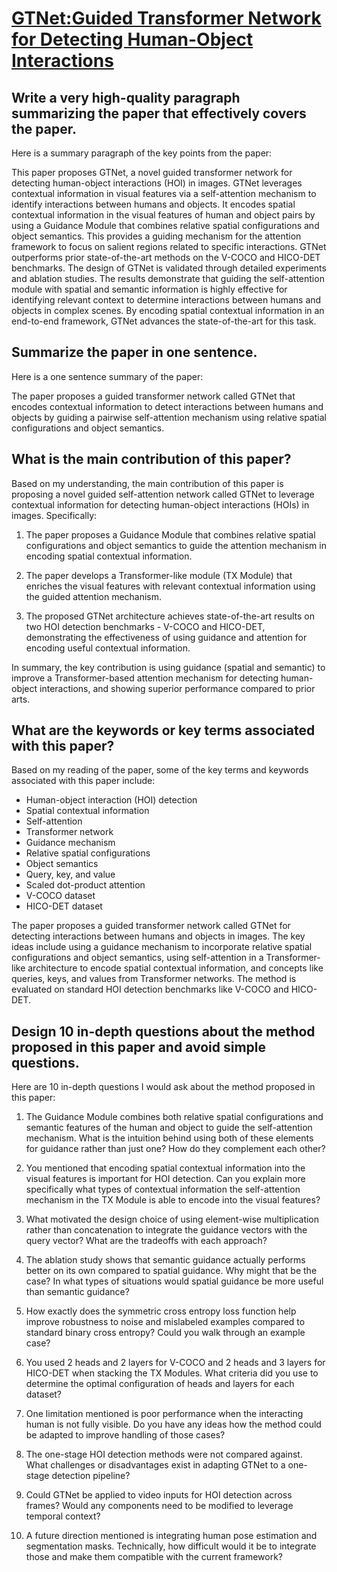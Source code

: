 # [GTNet:Guided Transformer Network for Detecting Human-Object Interactions](https://arxiv.org/abs/2108.00596)

## Write a very high-quality paragraph summarizing the paper that effectively covers the paper.

 Here is a summary paragraph of the key points from the paper:

This paper proposes GTNet, a novel guided transformer network for detecting human-object interactions (HOI) in images. GTNet leverages contextual information in visual features via a self-attention mechanism to identify interactions between humans and objects. It encodes spatial contextual information in the visual features of human and object pairs by using a Guidance Module that combines relative spatial configurations and object semantics. This provides a guiding mechanism for the attention framework to focus on salient regions related to specific interactions. GTNet outperforms prior state-of-the-art methods on the V-COCO and HICO-DET benchmarks. The design of GTNet is validated through detailed experiments and ablation studies. The results demonstrate that guiding the self-attention module with spatial and semantic information is highly effective for identifying relevant context to determine interactions between humans and objects in complex scenes. By encoding spatial contextual information in an end-to-end framework, GTNet advances the state-of-the-art for this task.


## Summarize the paper in one sentence.

 Here is a one sentence summary of the paper:

The paper proposes a guided transformer network called GTNet that encodes contextual information to detect interactions between humans and objects by guiding a pairwise self-attention mechanism using relative spatial configurations and object semantics.


## What is the main contribution of this paper?

 Based on my understanding, the main contribution of this paper is proposing a novel guided self-attention network called GTNet to leverage contextual information for detecting human-object interactions (HOIs) in images. Specifically:

1) The paper proposes a Guidance Module that combines relative spatial configurations and object semantics to guide the attention mechanism in encoding spatial contextual information. 

2) The paper develops a Transformer-like module (TX Module) that enriches the visual features with relevant contextual information using the guided attention mechanism.

3) The proposed GTNet architecture achieves state-of-the-art results on two HOI detection benchmarks - V-COCO and HICO-DET, demonstrating the effectiveness of using guidance and attention for encoding useful contextual information.

In summary, the key contribution is using guidance (spatial and semantic) to improve a Transformer-based attention mechanism for detecting human-object interactions, and showing superior performance compared to prior arts.


## What are the keywords or key terms associated with this paper?

 Based on my reading of the paper, some of the key terms and keywords associated with this paper include:

- Human-object interaction (HOI) detection
- Spatial contextual information
- Self-attention 
- Transformer network
- Guidance mechanism
- Relative spatial configurations
- Object semantics
- Query, key, and value
- Scaled dot-product attention
- V-COCO dataset
- HICO-DET dataset

The paper proposes a guided transformer network called GTNet for detecting interactions between humans and objects in images. The key ideas include using a guidance mechanism to incorporate relative spatial configurations and object semantics, using self-attention in a Transformer-like architecture to encode spatial contextual information, and concepts like queries, keys, and values from Transformer networks. The method is evaluated on standard HOI detection benchmarks like V-COCO and HICO-DET.


## Design 10 in-depth questions about the method proposed in this paper and avoid simple questions.

 Here are 10 in-depth questions I would ask about the method proposed in this paper:

1) The Guidance Module combines both relative spatial configurations and semantic features of the human and object to guide the self-attention mechanism. What is the intuition behind using both of these elements for guidance rather than just one? How do they complement each other?

2) You mentioned that encoding spatial contextual information into the visual features is important for HOI detection. Can you explain more specifically what types of contextual information the self-attention mechanism in the TX Module is able to encode into the visual features?

3) What motivated the design choice of using element-wise multiplication rather than concatenation to integrate the guidance vectors with the query vector? What are the tradeoffs with each approach? 

4) The ablation study shows that semantic guidance actually performs better on its own compared to spatial guidance. Why might that be the case? In what types of situations would spatial guidance be more useful than semantic guidance?

5) How exactly does the symmetric cross entropy loss function help improve robustness to noise and mislabeled examples compared to standard binary cross entropy? Could you walk through an example case?

6) You used 2 heads and 2 layers for V-COCO and 2 heads and 3 layers for HICO-DET when stacking the TX Modules. What criteria did you use to determine the optimal configuration of heads and layers for each dataset?

7) One limitation mentioned is poor performance when the interacting human is not fully visible. Do you have any ideas how the method could be adapted to improve handling of those cases?  

8) The one-stage HOI detection methods were not compared against. What challenges or disadvantages exist in adapting GTNet to a one-stage detection pipeline?

9) Could GTNet be applied to video inputs for HOI detection across frames? Would any components need to be modified to leverage temporal context?

10) A future direction mentioned is integrating human pose estimation and segmentation masks. Technically, how difficult would it be to integrate those and make them compatible with the current framework?
